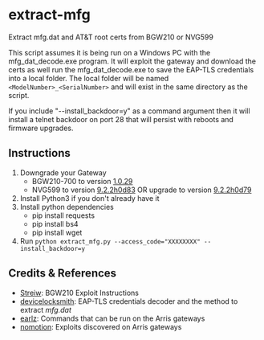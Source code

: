 # extract-mfg
Extract mfg.dat and AT&T root certs from BGW210 or NVG599

This script assumes it is being run on a Windows PC with the mfg_dat_decode.exe program. It will exploit the gateway and download the certs as well run the mfg_dat_decode.exe to save the EAP-TLS credentials into a local folder. The local folder will be named `<ModelNumber>_<SerialNumber>` and will exist in the same directory as the script.

If you include "--install_backdoor=y" as a command argument then it will install a telnet backdoor on port 28 that will persist with reboots and firmware upgrades.

## Instructions
1) Downgrade your Gateway
   - BGW210-700 to version [1.0.29](Firmware/spTurquoise210-700_1.0.29.bin?raw=true)
   - NVG599 to version [9.2.2h0d83](Firmware/spnvg599-9.2.2h0d83.bin?raw=true) OR upgrade to version [9.2.2h0d79](Firmware/spnvg599-cferom-9.2.2h0d79.bin?raw=true)
2) Install Python3 if you don't already have it
3) Install python dependencies
   - pip install requests
   - pip install bs4
   - pip install wget
4) Run `python extract_mfg.py --access_code="XXXXXXXX" --install_backdoor=y`

## Credits & References
- [Streiw](https://www.reddit.com/r/ATT/comments/g59rwm/bgw210700_root_exploitbypass): BGW210 Exploit Instructions
- [devicelocksmith](https://www.devicelocksmith.com/2018/12/eap-tls-credentials-decoder-for-nvg-and.html): EAP-TLS credentials decoder and the method to extract *mfg.dat*
- [earlz](http://earlz.net/view/2012/06/07/0026/rooting-the-nvg510-from-the-webui): Commands that can be run on the Arris gateways
- [nomotion](https://www.nomotion.net/blog/sharknatto/): Exploits discovered on Arris gateways
